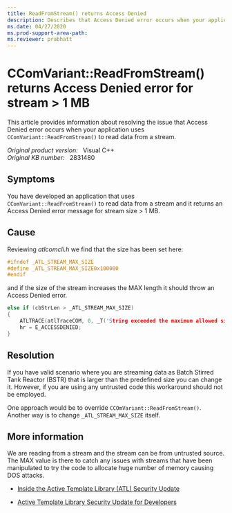 ```yaml
---
title: ReadFromStream() returns Access Denied
description: Describes that Access Denied error occurs when your application uses CComVariant::ReadFromStream() to read data from a stream.
ms.date: 04/27/2020
ms.prod-support-area-path: 
ms.reviewer: prabhatt
---
```

# CComVariant::ReadFromStream() returns Access Denied error for stream > 1 MB

This article provides information about resolving the issue that Access Denied error occurs when your application uses `CComVariant::ReadFromStream()` to read data from a stream.

_Original product version:_ &nbsp; Visual C++  
_Original KB number:_ &nbsp; 2831480

## Symptoms

You have developed an application that uses `CComVariant::ReadFromStream()` to read data from a stream and it returns an Access Denied error message for stream size > 1 MB.

## Cause

Reviewing *atlcomcli.h* we find that the size has been set here:  

```cpp
#ifndef _ATL_STREAM_MAX_SIZE
#define _ATL_STREAM_MAX_SIZE0x100000
#endif
```  

and if the size of the stream increases the MAX length it should throw an Access Denied error.  

```cpp
else if (cbStrLen > _ATL_STREAM_MAX_SIZE)
{
    ATLTRACE(atlTraceCOM, 0, _T('String exceeded the maximum allowed size see _ATL_STREAM_MAX_SIZE.'));
    hr = E_ACCESSDENIED;
}
```

## Resolution

If you have valid scenario where you are streaming data as Batch Stirred Tank Reactor (BSTR) that is larger than the predefined size you can change it. However, if you are using any untrusted code this workaround should not be employed.

One approach would be to override `CCOmVariant::ReadFromStream()`.
Another way is to change `_ATL_STREAM_MAX_SIZE` itself.

## More information

We are reading from a stream and the stream can be from untrusted source. The MAX value is there to catch any issues with streams that have been manipulated to try the code to allocate huge number of memory causing DOS attacks.

- [Inside the Active Template Library (ATL) Security Update](https://channel9.msdn.com/Blogs/Charles/Out-of-Band-Inside-the-ATL-Security-Update)  

- [Active Template Library Security Update for Developers](/previous-versions/ee309358(v=msdn.10))

